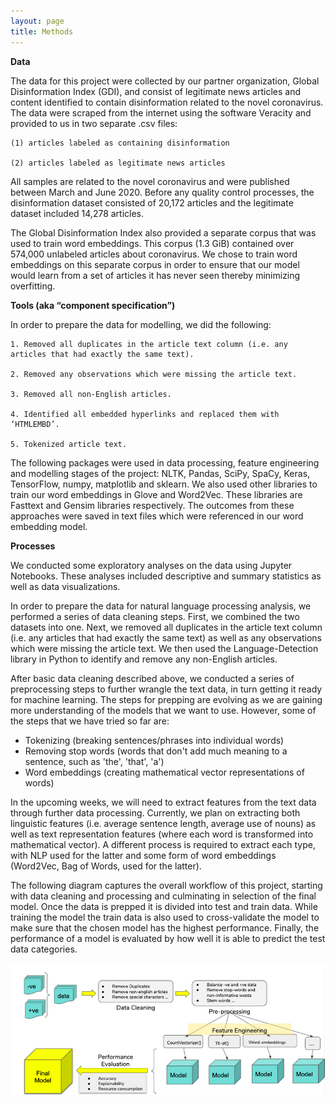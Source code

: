 ```yaml
---
layout: page
title: Methods
---
```


**Data**

The data for this project were collected by our partner organization, Global Disinformation Index (GDI), and consist of legitimate news articles and content identified to contain disinformation related to the novel coronavirus. The data were scraped from the internet using the software Veracity and provided to us in two separate .csv files:

    (1) articles labeled as containing disinformation

    (2) articles labeled as legitimate news articles 

All samples are related to the novel coronavirus and were published between March and June 2020. Before any quality control processes, the disinformation dataset consisted of 20,172 articles and the legitimate dataset included 14,278 articles. 

The Global Disinformation Index also provided a separate corpus that was used to train word embeddings. This corpus (1.3 GiB) contained over 574,000 unlabeled articles about coronavirus. We chose to train word embeddings on this separate corpus in order to ensure that our model would learn from a set of articles it has never seen thereby minimizing overfitting.

**Tools (aka “component specification”)**

In order to prepare the data for modelling, we did the following:

    1. Removed all duplicates in the article text column (i.e. any articles that had exactly the same text).

    2. Removed any observations which were missing the article text.

    3. Removed all non-English articles. 

    4. Identified all embedded hyperlinks and replaced them with ‘HTMLEMBD’. 

    5. Tokenized article text. 

The following packages were used in data processing, feature engineering and modelling stages of the project:  NLTK, Pandas, SciPy, SpaCy,  Keras, TensorFlow, numpy, matplotlib and sklearn. We also used other libraries to train our word embeddings in Glove and Word2Vec. These libraries are Fasttext and Gensim libraries respectively. The outcomes from these approaches were saved in text files which were referenced in our word embedding model.

**Processes**

We conducted some exploratory analyses on the data using Jupyter Notebooks. These analyses included descriptive and summary statistics as well as data visualizations. 

In order to prepare the data for natural language processing analysis, we performed a series of data cleaning steps. First, we combined the two datasets into one. Next, we removed all duplicates in the article text column (i.e. any articles that had exactly the same text) as well as any observations which were missing the article text. We then used the Language-Detection library in Python to identify and remove any non-English articles. 

After basic data cleaning described above, we conducted a series of preprocessing steps to further wrangle the text data, in turn getting it ready for machine learning. The steps for prepping are evolving as we are gaining more understanding of the models that we want to use. However, some of the steps that we have tried so far are:

* Tokenizing (breaking sentences/phrases into individual words)
* Removing stop words (words that don't add much meaning to a sentence, such as 'the', 'that', 'a')
* Word embeddings (creating mathematical vector representations of words)

In the upcoming weeks, we will need to extract features from the text data through further data processing.  Currently, we plan on extracting both linguistic features (i.e. average sentence length, average use of nouns) as well as text representation features (where each word is transformed into mathematical vector).  A different process is required to extract each type, with NLP used for the latter and some form of word embeddings (Word2Vec, Bag of Words, used for the latter). 

The following diagram captures the overall workflow of this project, starting with data cleaning and processing and culminating in selection of the final model. Once the data is prepped it is divided into test and train data. While training the model the train data is also used to cross-validate the model to make sure that the chosen model has the highest performance. Finally, the performance of a model is evaluated by how well it is able to predict the test data categories.

![Image of disinformation narratives](assets/img/Pipeline.png) 
